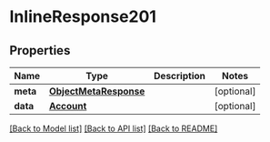 # InlineResponse201

## Properties
Name | Type | Description | Notes
------------ | ------------- | ------------- | -------------
**meta** | [**ObjectMetaResponse**](ObjectMetaResponse.md) |  | [optional] 
**data** | [**Account**](Account.md) |  | [optional] 

[[Back to Model list]](../README.md#documentation-for-models) [[Back to API list]](../README.md#documentation-for-api-endpoints) [[Back to README]](../README.md)


